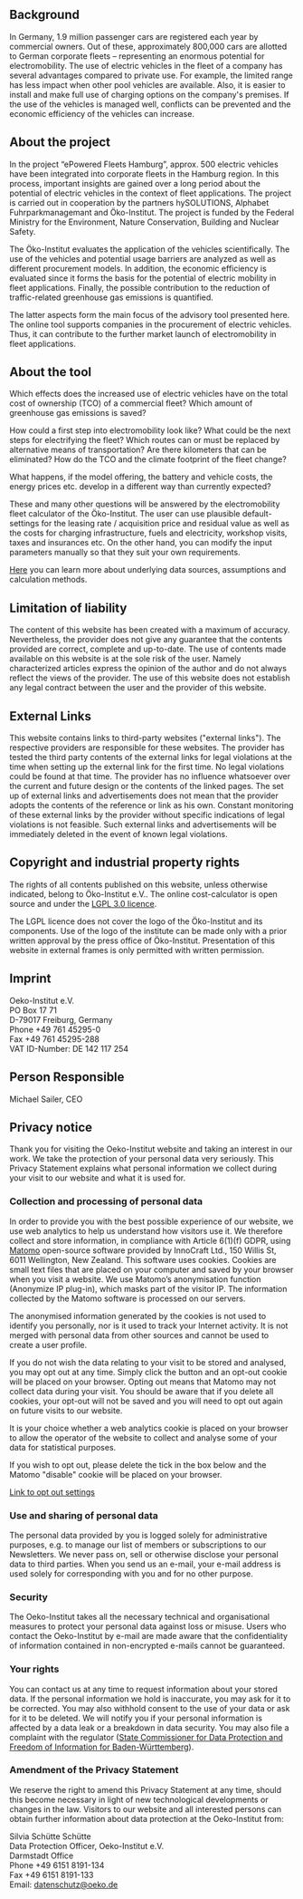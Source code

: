 ## Background

In Germany, 1.9 million passenger cars are registered each year by commercial owners. Out of these, approximately 800,000 cars are allotted to German corporate fleets – representing an enormous potential for electromobility. The use of electric vehicles in the fleet of a company has several advantages compared to private use. For example, the limited range has less impact when other pool vehicles are available. Also, it is easier to install and make full use of charging options on the company's premises. If the use of the vehicles is managed well, conflicts can be prevented and the economic efficiency of the vehicles can increase. 

## About the project

In the project “ePowered Fleets Hamburg”, approx. 500 electric vehicles have been integrated into corporate fleets in the Hamburg region. In this process, important insights are gained over a long period about the potential of electric vehicles in the context of fleet applications. The project is carried out in cooperation by the partners hySOLUTIONS, Alphabet Fuhrparkmanagemant and Öko-Institut. The project is funded by the Federal Ministry for the Environment, Nature Conservation, Building and Nuclear Safety. 

The Öko-Institut evaluates the application of the vehicles scientifically. The use of the vehicles and potential usage barriers are analyzed as well as different procurement models. In addition, the economic efficiency is evaluated since it forms the basis for the potential of electric mobility in fleet applications. Finally, the possible contribution to the reduction of traffic-related greenhouse gas emissions is quantified. 

The latter aspects form the main focus of the advisory tool presented here. The online tool supports companies in the procurement of electric vehicles. Thus, it can contribute to the further market launch of electromobility in fleet applications. 

## About the tool

Which effects does the increased use of electric vehicles have on the total cost of ownership (TCO) of a commercial fleet? Which amount of greenhouse gas emissions is saved? 

How could a first step into electromobility look like? What could be the next steps for electrifying the fleet? Which routes can or must be replaced by alternative means of transportation? Are there kilometers that can be eliminated? How do the TCO and the climate footprint of the fleet change? 

What happens, if the model offering, the battery and vehicle costs, the energy prices etc. develop in a different way than currently expected? 

These and many other questions will be answered by the electromobility fleet calculator of the Öko-Institut. The user can use plausible default-settings for the leasing rate / acquisition price and residual value as well as the costs for charging infrastructure, fuels and electricity, workshop visits, taxes and insurances etc. On the other hand, you can modify the input parameters manually so that they suit your own requirements.

[Here](http://www.oeko.de/service/download/emob/epf_fleet_tool_documentation.pdf) you can learn more about underlying data sources, assumptions and calculation methods.

## Limitation of liability

The content of this website has been created with a maximum of accuracy. Nevertheless, the provider does not give any guarantee that the contents provided are correct, complete and up-to-date. The use of contents made available on this website is at the sole risk of the user. Namely characterized articles express the opinion of the author and do not always reflect the views of the provider. The use of this website does not establish any legal contract between the user and the provider of this website.

## External Links

This website contains links to third-party websites ("external links"). The respective providers are responsible for these websites. The provider has tested the third party contents of the external links for legal violations at the time when setting up the external link for the first time. No legal violations could be found at that time. The provider has no influence whatsoever over the current and future design or the contents of the linked pages. The set up of external links and advertisements does not mean that the provider adopts the contents of the reference or link as his own. Constant monitoring of these external links by the provider without specific indications of legal violations is not feasible. Such external links and advertisements will be immediately deleted in the event of known legal violations. 

## Copyright and industrial property rights

The rights of all contents published on this website, unless otherwise indicated, belong to Öko-Institut e.V.. The online cost-calculator is open source and under the [LGPL 3.0 licence](http://www.gnu.org/licenses/lgpl-3.0.de.html).

The LGPL licence does not cover the logo of the Öko-Institut and its components. Use of the logo of the institute can be made only with a prior written approval by the press office of Öko-Institut. Presentation of this website in external frames is only permitted with written permission. 


## Imprint

Oeko-Institut e.V.  
PO Box 17 71  
D-79017 Freiburg, Germany  
Phone +49 761 45295-0  
Fax +49 761 45295-288  
VAT ID-Number: DE 142 117 254 

## Person Responsible

Michael Sailer, CEO	

## Privacy notice


Thank you for visiting the Oeko-Institut website and taking an interest in our work. We take the protection of your personal data very seriously. This Privacy Statement explains what personal information we collect during your visit to our website and what it is used for.


### Collection and processing of personal data

In order to provide you with the best possible experience of our website, we use web analytics to help us understand how visitors use it. We therefore collect and store information, in compliance with Article 6(1)(f) GDPR, using [Matomo](https://www.matomo.org) open-source software provided by InnoCraft Ltd., 150 Willis St, 6011 Wellington, New Zealand. This software uses cookies. Cookies are small text files that are placed on your computer and saved by your browser when you visit a website. We use Matomo’s anonymisation function (Anonymize IP plug-in), which masks part of the visitor IP. The information collected by the Matomo software is processed on our servers.

The anonymised information generated by the cookies is not used to identify you personally, nor is it used to track your Internet activity. It is not merged with personal data from other sources and cannot be used to create a user profile.

If you do not wish the data relating to your visit to be stored and analysed, you may opt out at any time. Simply click the button and an opt-out cookie will be placed on your browser. Opting out means that Matomo may not collect data during your visit. You should be aware that if you delete all cookies, your opt-out will not be saved and you will need to opt out again on future visits to our website.

It is your choice whether a web analytics cookie is placed on your browser to allow the operator of the website to collect and analyse some of your data for statistical purposes.

If you wish to opt out, please delete the tick in the box below and the Matomo "disable" cookie will be placed on your browser.

<a href="https://www.oeko.de/pwstat/index.php?module=CoreAdminHome&action=optOut&language=en&backgroundColor=DCE2E7&fontColor=&fontSize=14px&fontFamily=Helvetica,Arial,sans-serif" target="_blank">Link to opt out settings</a>

### Use and sharing of personal data

The personal data provided by you is logged solely for administrative purposes, e.g. to manage our list of members or subscriptions to our Newsletters. We never pass on, sell or otherwise disclose your personal data to third parties. When you send us an e-mail, your e-mail address is used solely for corresponding with you and for no other purpose. 

### Security

The Oeko-Institut takes all the necessary technical and organisational measures to protect your personal data against loss or misuse. Users who contact the Oeko-Institut by e-mail are made aware that the confidentiality of information contained in non-encrypted e-mails cannot be guaranteed.


### Your rights

You can contact us at any time to request information about your stored data. If the personal information we hold is inaccurate, you may ask for it to be corrected. You may also withhold consent to the use of your data or ask for it to be deleted. We will notify you if your personal information is affected by a data leak or a breakdown in data security. You may also file a complaint with the regulator ([State Commissioner for Data Protection and Freedom of Information for Baden-Württemberg](https://www.baden-wuerttemberg.datenschutz.de/)).

### Amendment of the Privacy Statement

We reserve the right to amend this Privacy Statement at any time, should this become necessary in light of new technological developments or changes in the law.
Visitors to our website and all interested persons can obtain further information about data protection at the Oeko-Institut from:

Silvia Schütte Schütte  
Data Protection Officer, Oeko-Institut e.V.  
Darmstadt Office  
Phone +49 6151 8191-134  
Fax +49 6151 8191-133  
Email: [datenschutz@oeko.de](mailto:datenschutz@oeko.de) 
